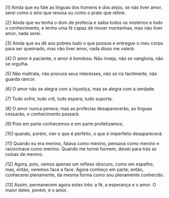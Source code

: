 *[1]* Ainda que eu fale as línguas dos homens e dos anjos, se não tiver amor, serei como o sino que ressoa ou como o prato que retine.

*[2]* Ainda que eu tenha o dom de profecia e saiba todos os mistérios e todo o conhecimento, e tenha uma fé capaz de mover montanhas, mas não tiver amor, nada serei.

*[3]* Ainda que eu dê aos pobres tudo o que possuo e entregue o meu corpo para ser queimado, mas não tiver amor, nada disso me valerá.

*[4]* O amor é paciente, o amor é bondoso. Não inveja, não se vangloria, não se orgulha.

*[5]* Não maltrata, não procura seus interesses, não se ira facilmente, não guarda rancor.

*[6]* O amor não se alegra com a injustiça, mas se alegra com a verdade.

*[7]* Tudo sofre, tudo crê, tudo espera, tudo suporta.

*[8]* O amor nunca perece; mas as profecias desaparecerão, as línguas cessarão, o conhecimento passará.

*[9]* Pois em parte conhecemos e em parte profetizamos;

*[10]* quando, porém, vier o que é perfeito, o que é imperfeito desaparecerá.

*[11]* Quando eu era menino, falava como menino, pensava como menino e raciocinava como menino. Quando me tornei homem, deixei para trás as coisas de menino.

*[12]* Agora, pois, vemos apenas um reflexo obscuro, como em espelho; mas, então, veremos face a face. Agora conheço em parte; então, conhecerei plenamente, da mesma forma como sou plenamente conhecido.

*[13]* Assim, permanecem agora estes três: a fé, a esperança e o amor. O maior deles, porém, é o amor.

